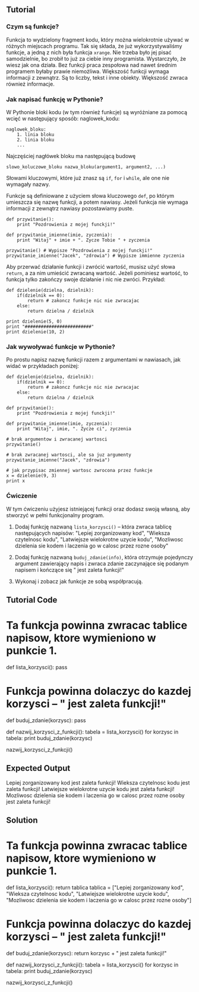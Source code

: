 Tutorial
--------

### Czym są funkcje?

Funkcja to wydzielony fragment kodu, który można wielokrotnie używać w różnych miejscach programu. Tak się składa, że już wykorzystywaliśmy funkcje, a jedną z nich była funkcja `xrange`. Nie trzeba było jej pisać samodzielnie, bo zrobił to już za ciebie inny programista. Wystarczyło, że wiesz jak ona działa. Bez funkcji praca zespołowa nad nawet średnim programem byłaby prawie niemożliwa. Większość funkcji wymaga informacji z zewnątrz. Są to liczby, tekst i inne obiekty. Większość zwraca również informacje.

### Jak napisać funkcję w Pythonie?

W Pythonie bloki kodu (w tym również funkcje) są wyróżniane za pomocą wcięć w następujący sposób:
naglowek_kodu: 

    naglowek_bloku: 
        1. linia bloku 
        2. linia bloku 
        ... 

Najczęściej nagłówek bloku ma następującą budowę

    slowo_koluczowe_bloku nazwa_bloku(argument1, argument2, ...)

Słowami kluczowymi, które już znasz są `if`, `for` i `while`, ale one nie wymagały nazwy.

Funkcje są definiowane z użyciem słowa kluczowego `def`, po którym umieszcza się nazwę funkcji, a potem nawiasy. Jeżeli funkcja nie wymaga informacji z zewnątrz nawiasy pozostawiamy puste.

    def przywitanie():
        print "Pozdrowienia z mojej funckji!"

    def przywitanie_imienne(imie, zyczenia):
        print "Witaj" + imie + ". Zycze Tobie " + zyczenia

    przywitanie() # Wypisze "Pozdrowienia z mojej funckji!"
    przywitanie_imienne("Jacek", "zdrowia") # Wypisze immienne zyczenia

Aby przerwać działanie funkcji i zwrócić wartość, musisz użyć słowa `return`, a za nim umieścić zwracaną wartość. Jeżeli pominiesz wartość, to funkcja tylko zakończy swoje działanie i nic nie zwróci.
Przykład:

    def dzielenie(dzielna, dzielnik):
        if(dzielnik == 0):
            return # zakoncz funkcje nic nie zwracajac
        else:
            return dzielna / dzielnik

    print dzielenie(5, 0)
    print "#########################"
    print dzielenie(10, 2)

### Jak wywoływać funkcje w Pythonie?

Po prostu napisz nazwę funkcji razem z argumentami w nawiasach, jak widać w przykładach poniżej:

    def dzielenie(dzielna, dzielnik):
        if(dzielnik == 0):
            return # zakoncz funkcje nic nie zwracajac
        else:
            return dzielna / dzielnik

    def przywitanie():
        print "Pozdrowienia z mojej funckji!"

    def przywitanie_imienne(imie, zyczenia):
        print "Witaj", imie, ". Zycze ci", zyczenia

    # brak argumentow i zwracanej wartosci
    przywitanie()

    # brak zwracanej wartosci, ale sa juz argumenty
    przywitanie_imienne("Jacek", "zdrowia")

    # jak przypisac zmiennej wartosc zwrocona przez funkcje
    x = dzielenie(9, 3)
    print x

### Ćwiczenie

W tym ćwiczeniu użyjesz istniejącej funkcji oraz dodasz swoją własną, aby stworzyć w pełni funkcjonalny program.

 1. Dodaj funkcję nazwaną `lista_korzysci()` – która zwraca tablicę następujących napisów: "Lepiej zorganizowany kod", "Wieksza czytelnosc kodu", "Latwiejsze wielokrotne uzycie kodu", "Mozliwosc dzielenia sie kodem i laczenia go w calosc przez rozne osoby"

 2. Dodaj funkcję nazwaną `buduj_zdanie(info)`, która otrzymuje pojedynczy argument zawierający napis i zwraca zdanie zaczynające się podanym napisem i kończące się " jest zaleta funkcji!"

 3. Wykonaj i zobacz jak funkcje ze sobą współpracują.

Tutorial Code
-------------

# Ta funkcja powinna zwracac tablice napisow, ktore wymieniono w punkcie 1.
def lista_korzysci():
    pass

# Funkcja powinna dolaczyc do kazdej korzysci – " jest zaleta funkcji!"
def buduj_zdanie(korzysc):
    pass

def nazwij_korzysci_z_funkcji():
    tabela = lista_korzysci()
    for korzysc in tabela:
        print buduj_zdanie(korzysc)

nazwij_korzysci_z_funkcji()


Expected Output
---------------

Lepiej zorganizowany kod jest zaleta funkcji!
Wieksza czytelnosc kodu jest zaleta funkcji!
Latwiejsze wielokrotne uzycie kodu jest zaleta funkcji!
Mozliwosc dzielenia sie kodem i laczenia go w calosc przez rozne osoby jest zaleta funkcji!

Solution
-----------
# Ta funkcja powinna zwracac tablice napisow, ktore wymieniono w punkcie 1.
def lista_korzysci():
    return tablica
tablica = ["Lepiej zorganizowany kod", "Wieksza czytelnosc kodu",
               "Latwiejsze wielokrotne uzycie kodu", 
               "Mozliwosc dzielenia sie kodem i laczenia go w calosc przez rozne osoby"]


# Funkcja powinna dolaczyc do kazdej korzysci – " jest zaleta funkcji!"
def buduj_zdanie(korzysc):
    return korzysc + " jest zaleta funkcji!"
    

def nazwij_korzysci_z_funkcji():
    tabela = lista_korzysci()
    for korzysc in tabela:
        print buduj_zdanie(korzysc)

nazwij_korzysci_z_funkcji()
